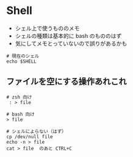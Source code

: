 # Shell

* シェル上で使うもののメモ
* シェルの種類は基本的に bash のもののはず
* 気にしてメモとっていないので誤りがあるかも

```
# 現在のシェル
echo $SHELL
```

## ファイルを空にする操作あれこれ

```
# zsh 向け
 : > file

# bash 向け
> file

# シェルによらない（はず）
cp /dev/null file
echo -n > file
cat > file  のあと CTRL+C
```

